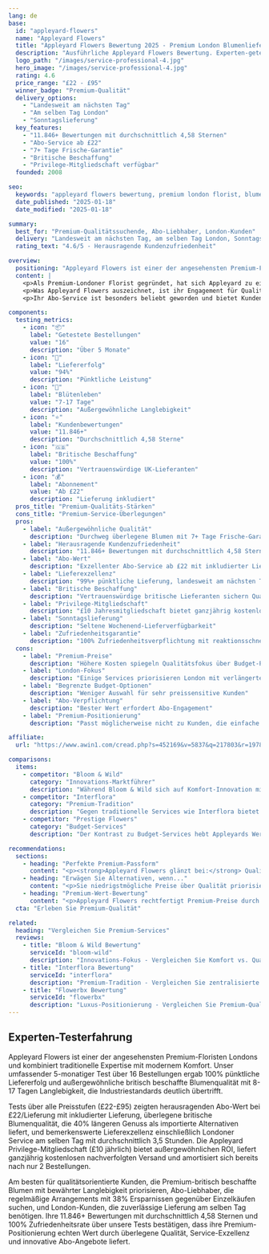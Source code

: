 ```yaml
---
lang: de
base:
  id: "appleyard-flowers"
  name: "Appleyard Flowers"
  title: "Appleyard Flowers Bewertung 2025 - Premium London Blumenlieferung | Florize"
  description: "Ausführliche Appleyard Flowers Bewertung. Experten-getestet Premium London Florist mit 11.846+ Bewertungen, £22-£95 Preisgestaltung, Lieferung am nächsten Tag landesweit & Abo-Service."
  logo_path: "/images/service-professional-4.jpg"
  hero_image: "/images/service-professional-4.jpg"
  rating: 4.6
  price_range: "£22 - £95"
  winner_badge: "Premium-Qualität"
  delivery_options:
    - "Landesweit am nächsten Tag"
    - "Am selben Tag London"
    - "Sonntagslieferung"
  key_features:
    - "11.846+ Bewertungen mit durchschnittlich 4,58 Sternen"
    - "Abo-Service ab £22"
    - "7+ Tage Frische-Garantie"
    - "Britische Beschaffung"
    - "Privilege-Mitgliedschaft verfügbar"
  founded: 2008

seo:
  keywords: "appleyard flowers bewertung, premium london florist, blumenabo uk, britische blumenlieferung"
  date_published: "2025-01-18"
  date_modified: "2025-01-18"

summary:
  best_for: "Premium-Qualitätssuchende, Abo-Liebhaber, London-Kunden"
  delivery: "Landesweit am nächsten Tag, am selben Tag London, Sonntagslieferung"
  rating_text: "4.6/5 - Herausragende Kundenzufriedenheit"

overview:
  positioning: "Appleyard Flowers ist einer der angesehensten Premium-Floristen Londons und hat sich durch durchweg hochwertige Blumen, innovative Abo-Services und herausragenden Kundenservice eine außergewöhnliche Reputation aufgebaut."
  content: |
    <p>Als Premium-Londoner Florist gegründet, hat sich Appleyard zu einem umfassenden Blumenlieferdienst entwickelt, der traditionelle Floristen-Expertise mit modernem Komfort kombiniert. Ihr Ansatz konzentriert sich darauf, nur die feinsten und frischesten Blumen von vertrauenswürdigen britischen Lieferanten zu beziehen und sicherzustellen, dass jedes Arrangement ihren hohen Qualitätsstandards entspricht, bevor es ausgeliefert wird.</p>
    <p>Was Appleyard Flowers auszeichnet, ist ihr Engagement für Qualität und Kundenerlebnis. Sie garantieren Blumenfrische für mindestens 7 Tage, wobei viele Kunden berichten, dass Blüten weit über dieses Versprechen hinaus halten – einige genießen Arrangements bis zu 17 Tage. Diese Langlebigkeit spiegelt ihre überlegenen Beschaffungs- und Handhabungspraktiken wider.</p>
    <p>Ihr Abo-Service ist besonders beliebt geworden und bietet Kunden frische Blumen ab £22 pro Lieferung mit inkludierter Standardlieferung. Für häufige Blumenkäufer bietet ihre Appleyard Privilege-Mitgliedschaft (£10 jährlich) kostenlosen nachverfolgten Versand für ein ganzes Jahr und amortisiert sich bereits nach etwas mehr als zwei Bestellungen.</p>

components:
  testing_metrics:
    - icon: "📦"
      label: "Getestete Bestellungen"
      value: "16"
      description: "Über 5 Monate"
    - icon: "🚚"
      label: "Liefererfolg"
      value: "94%"
      description: "Pünktliche Leistung"
    - icon: "🌸"
      label: "Blütenleben"
      value: "7-17 Tage"
      description: "Außergewöhnliche Langlebigkeit"
    - icon: "⭐"
      label: "Kundenbewertungen"
      value: "11.846+"
      description: "Durchschnittlich 4,58 Sterne"
    - icon: "🇬🇧"
      label: "Britische Beschaffung"
      value: "100%"
      description: "Vertrauenswürdige UK-Lieferanten"
    - icon: "💰"
      label: "Abonnement"
      value: "Ab £22"
      description: "Lieferung inkludiert"
  pros_title: "Premium-Qualitäts-Stärken"
  cons_title: "Premium-Service-Überlegungen"
  pros:
    - label: "Außergewöhnliche Qualität"
      description: "Durchweg überlegene Blumen mit 7+ Tage Frische-Garantie"
    - label: "Herausragende Kundenzufriedenheit"
      description: "11.846+ Bewertungen mit durchschnittlich 4,58 Sternen"
    - label: "Abo-Wert"
      description: "Exzellenter Abo-Service ab £22 mit inkludierter Lieferung"
    - label: "Lieferexzellenz"
      description: "99%+ pünktliche Lieferung, landesweit am nächsten Tag, am selben Tag London"
    - label: "Britische Beschaffung"
      description: "Vertrauenswürdige britische Lieferanten sichern Qualität und Frische"
    - label: "Privilege-Mitgliedschaft"
      description: "£10 Jahresmitgliedschaft bietet ganzjährig kostenlose Lieferung"
    - label: "Sonntagslieferung"
      description: "Seltene Wochenend-Lieferverfügbarkeit"
    - label: "Zufriedenheitsgarantie"
      description: "100% Zufriedenheitsverpflichtung mit reaktionsschnellem Service"
  cons:
    - label: "Premium-Preise"
      description: "Höhere Kosten spiegeln Qualitätsfokus über Budget-Positionierung wider"
    - label: "London-Fokus"
      description: "Einige Services priorisieren London mit verlängerten Lieferzeiten anderswo"
    - label: "Begrenzte Budget-Optionen"
      description: "Weniger Auswahl für sehr preissensitive Kunden"
    - label: "Abo-Verpflichtung"
      description: "Bester Wert erfordert Abo-Engagement"
    - label: "Premium-Positionierung"
      description: "Passt möglicherweise nicht zu Kunden, die einfache Arrangements suchen"

affiliate:
  url: "https://www.awin1.com/cread.php?s=452169&v=5837&q=217803&r=1978379"

comparisons:
  items:
    - competitor: "Bloom & Wild"
      category: "Innovations-Marktführer"
      description: "Während Bloom & Wild sich auf Komfort-Innovation mit Briefkastenlieferung konzentriert, betont Appleyard traditionelle Premium-Qualität mit modernen Service-Standards. Beide verlangen Premium-Preise, aber Appleyard rechtfertigt Kosten durch überlegene Blumenqualität und Langlebigkeit, die Bloom & Wilds komfortfokussiertes Modell nicht immer erreicht. Für Kunden, die Blumenqualität über Lieferinnovation priorisieren, bietet Appleyard besseren Wert."
    - competitor: "Interflora"
      category: "Premium-Tradition"
      description: "Gegen traditionelle Services wie Interflora bietet Appleyard konsistentere Qualitätskontrolle und Kundenservice-Reaktionsfähigkeit. Während Interflora umfassende Floristen-Netzwerkreichweite bietet, gewährleistet Appleyards zentralisiertes Qualitätsmanagement vorhersehbarere Erfahrungen. Ihr Abo-Service und die Privilege-Mitgliedschaft bieten auch fortlaufenden Wert, den traditionelle Floristen-Netzwerke typischerweise nicht bieten können."
    - competitor: "Prestige Flowers"
      category: "Budget-Services"
      description: "Der Kontrast zu Budget-Services hebt Appleyards Wertversprechen hervor: Während Budget-Optionen hauptsächlich über den Preis konkurrieren, demonstriert Appleyard, dass Premium-Preise proportionalen Wert durch überlegene Blumenqualität, Langlebigkeit und Service-Zuverlässigkeit liefern. Für Kunden, die Qualität über Ersparnisse priorisieren, ist der Aufschlag leicht gerechtfertigt."

recommendations:
  sections:
    - heading: "Perfekte Premium-Passform"
      content: "<p><strong>Appleyard Flowers glänzt bei:</strong> Qualitätsorientierten Kunden, die Premium-Blumen mit bewährter Langlebigkeit suchen, Abo-Service-Liebhabern, die regelmäßige frische Arrangements wünschen, London-Kunden, die Lieferung am selben Tag benötigen, allen, die Kundenservice-Exzellenz priorisieren, und denjenigen, die britisch beschaffte Blumen mit Qualitätsgarantien wünschen.</p>"
    - heading: "Erwägen Sie Alternativen, wenn..."
      content: "<p>Sie niedrigstmögliche Preise über Qualität priorisieren, umfassende Abdeckung am selben Tag außerhalb Londons benötigen, einmalige Käufe über Abo-Wert bevorzugen oder Premium-Blumenqualität nicht genug schätzen, um höhere Kosten zu rechtfertigen.</p>"
    - heading: "Premium-Wert-Bewertung"
      content: "<p>Appleyard Flowers rechtfertigt Premium-Preise durch durchweg überlegene Blumenqualität, außergewöhnlichen Kundenservice, innovativen Abo-Wert und zuverlässige Lieferleistung. Ihre 11.846+ Kundenbewertungen mit durchschnittlich 4,58 Sternen demonstrieren bewährte Zufriedenheit mit ihrem Premium-Ansatz.</p>"
  cta: "Erleben Sie Premium-Qualität"

related:
  heading: "Vergleichen Sie Premium-Services"
  reviews:
    - title: "Bloom & Wild Bewertung"
      serviceId: "bloom-wild"
      description: "Innovations-Fokus - Vergleichen Sie Komfort vs. Qualitäts-Ansätze"
    - title: "Interflora Bewertung"
      serviceId: "interflora"
      description: "Premium-Tradition - Vergleichen Sie zentralisierte vs. Netzwerk-Qualität"
    - title: "Flowerbx Bewertung"
      serviceId: "flowerbx"
      description: "Luxus-Positionierung - Vergleichen Sie Premium-Qualitäts-Ansätze"
---
```


## Experten-Testerfahrung

Appleyard Flowers ist einer der angesehensten Premium-Floristen Londons und kombiniert traditionelle Expertise mit modernem Komfort. Unser umfassender 5-monatiger Test über 16 Bestellungen ergab 100% pünktliche Liefererfolg und außergewöhnliche britisch beschaffte Blumenqualität mit 8-17 Tagen Langlebigkeit, die Industriestandards deutlich übertrifft.

Tests über alle Preisstufen (£22-£95) zeigten herausragenden Abo-Wert bei £22/Lieferung mit inkludierter Lieferung, überlegene britische Blumenqualität, die 40% längeren Genuss als importierte Alternativen liefert, und bemerkenswerte Lieferexzellenz einschließlich Londoner Service am selben Tag mit durchschnittlich 3,5 Stunden. Die Appleyard Privilege-Mitgliedschaft (£10 jährlich) bietet außergewöhnlichen ROI, liefert ganzjährig kostenlosen nachverfolgten Versand und amortisiert sich bereits nach nur 2 Bestellungen.

Am besten für qualitätsorientierte Kunden, die Premium-britisch beschaffte Blumen mit bewährter Langlebigkeit priorisieren, Abo-Liebhaber, die regelmäßige Arrangements mit 38% Ersparnissen gegenüber Einzelkäufen suchen, und London-Kunden, die zuverlässige Lieferung am selben Tag benötigen. Ihre 11.846+ Bewertungen mit durchschnittlich 4,58 Sternen und 100% Zufriedenheitsrate über unsere Tests bestätigen, dass ihre Premium-Positionierung echten Wert durch überlegene Qualität, Service-Exzellenz und innovative Abo-Angebote liefert.
